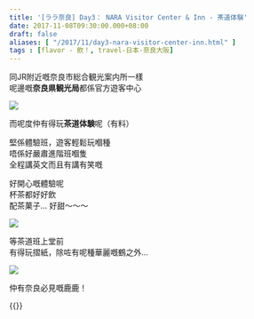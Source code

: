 ```yaml
---
title: '[ララ奈良] Day3： NARA Visitor Center & Inn - 茶道体験'
date: 2017-11-08T09:30:00.000+08:00
draft: false
aliases: [ "/2017/11/day3-nara-visitor-center-inn.html" ]
tags : [flavor - 飲！, travel-日本-奈良大阪]
---
```


同JR附近嘅奈良市総合観光案内所一樣  
呢邊嘅**奈良県観光局**都係官方遊客中心  

![](/images/nara3e1.jpg)

而呢度仲有得玩**茶道体験**呢（有料）  
  
堅係體驗班，遊客輕鬆玩嗰種  
唔係好嚴肅進階班嗰隻  
全程講英文而且有講有笑嘅  
  
好開心嘅體驗呢  
杯茶都好好飲  
配茶菓子... 好甜～～～  

![](/images/nara3e2.jpg)

等茶道班上堂前  
有得玩摺紙，除咗有呢種華麗嘅鶴之外...  

![](/images/nara3e.jpg)

仲有奈良必見嘅鹿鹿！  
  
{{<nara>}}
